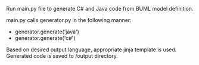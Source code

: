 Run main.py file to generate C# and Java code from BUML model definition.

main.py calls generator.py in the following manner:

- generator.generate('java')
- generator.generate('c#')

Based on desired output language, appropriate jinja template is used.
Generated code is saved to /output directory.